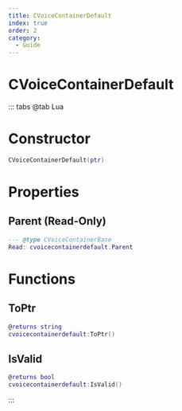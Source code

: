 ```yaml
---
title: CVoiceContainerDefault
index: true
order: 2
category:
  - Guide
---
```


# CVoiceContainerDefault

::: tabs
@tab Lua
# Constructor
```lua
CVoiceContainerDefault(ptr)
```
# Properties
## Parent (Read-Only)
```lua
--- @type CVoiceContainerBase
Read: cvoicecontainerdefault.Parent
```
# Functions
## ToPtr
```lua
@returns string
cvoicecontainerdefault:ToPtr()
```
## IsValid
```lua
@returns bool
cvoicecontainerdefault:IsValid()
```

:::